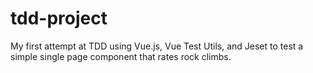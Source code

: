 # tdd-project

My first attempt at TDD using Vue.js, Vue Test Utils, and Jeset to test a simple single page component that rates rock climbs.
